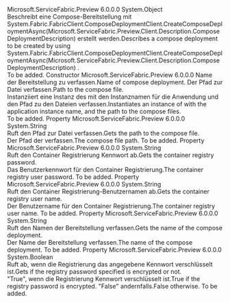 <Type Name="ComposeDeploymentDescription" FullName="Microsoft.ServiceFabric.Preview.Client.Description.ComposeDeploymentDescription">
  <TypeSignature Language="C#" Value="public sealed class ComposeDeploymentDescription" />
  <TypeSignature Language="ILAsm" Value=".class public auto ansi sealed beforefieldinit ComposeDeploymentDescription extends System.Object" />
  <TypeSignature Language="DocId" Value="T:Microsoft.ServiceFabric.Preview.Client.Description.ComposeDeploymentDescription" />
  <TypeSignature Language="VB.NET" Value="Public NotInheritable Class ComposeDeploymentDescription" />
  <TypeSignature Language="F#" Value="type ComposeDeploymentDescription = class" />
  <AssemblyInfo>
    <AssemblyName>Microsoft.ServiceFabric.Preview</AssemblyName>
    <AssemblyVersion>6.0.0.0</AssemblyVersion>
  </AssemblyInfo>
  <Base>
    <BaseTypeName>System.Object</BaseTypeName>
  </Base>
  <Interfaces />
  <Docs>
    <summary>
      <para><span data-ttu-id="9ff50-101">Beschreibt eine Compose-Bereitstellung mit System.Fabric.FabricClient.ComposeDeploymentClient.CreateComposeDeploymentAsync(Microsoft.ServiceFabric.Preview.Client.Description.ComposeDeploymentDescription) erstellt werden.</span><span class="sxs-lookup"><span data-stu-id="9ff50-101">Describes a compose deployment to be created by using System.Fabric.FabricClient.ComposeDeploymentClient.CreateComposeDeploymentAsync(Microsoft.ServiceFabric.Preview.Client.Description.ComposeDeploymentDescription) .</span></span></para>
    </summary>
    <remarks>To be added.</remarks>
  </Docs>
  <Members>
    <Member MemberName=".ctor">
      <MemberSignature Language="C#" Value="public ComposeDeploymentDescription (string deploymentName, string composeFilePath);" />
      <MemberSignature Language="ILAsm" Value=".method public hidebysig specialname rtspecialname instance void .ctor(string deploymentName, string composeFilePath) cil managed" />
      <MemberSignature Language="DocId" Value="M:Microsoft.ServiceFabric.Preview.Client.Description.ComposeDeploymentDescription.#ctor(System.String,System.String)" />
      <MemberSignature Language="VB.NET" Value="Public Sub New (deploymentName As String, composeFilePath As String)" />
      <MemberSignature Language="F#" Value="new Microsoft.ServiceFabric.Preview.Client.Description.ComposeDeploymentDescription : string * string -&gt; Microsoft.ServiceFabric.Preview.Client.Description.ComposeDeploymentDescription" Usage="new Microsoft.ServiceFabric.Preview.Client.Description.ComposeDeploymentDescription (deploymentName, composeFilePath)" />
      <MemberType>Constructor</MemberType>
      <AssemblyInfo>
        <AssemblyName>Microsoft.ServiceFabric.Preview</AssemblyName>
        <AssemblyVersion>6.0.0.0</AssemblyVersion>
      </AssemblyInfo>
      <Parameters>
        <Parameter Name="deploymentName" Type="System.String" />
        <Parameter Name="composeFilePath" Type="System.String" />
      </Parameters>
      <Docs>
        <param name="deploymentName">
          <para><span data-ttu-id="9ff50-102">Name der Bereitstellung zu verfassen.</span><span class="sxs-lookup"><span data-stu-id="9ff50-102">Name of compose deployment.</span></span></para>
        </param>
        <param name="composeFilePath">
          <para><span data-ttu-id="9ff50-103">Der Pfad zur Datei verfassen.</span><span class="sxs-lookup"><span data-stu-id="9ff50-103">Path to the compose file.</span></span></para>
        </param>
        <summary>
          <para><span data-ttu-id="9ff50-104">Instanziiert eine Instanz des <see cref="T:Microsoft.ServiceFabric.Preview.Client.Description.ComposeDeploymentDescription" /> mit den Instanznamen für die Anwendung und den Pfad zu den Dateien verfassen.</span><span class="sxs-lookup"><span data-stu-id="9ff50-104">Instantiates an instance of <see cref="T:Microsoft.ServiceFabric.Preview.Client.Description.ComposeDeploymentDescription" /> with the application instance name, and the path to the compose files.</span></span></para>
        </summary>
        <remarks>To be added.</remarks>
      </Docs>
    </Member>
    <Member MemberName="ComposeFilePath">
      <MemberSignature Language="C#" Value="public string ComposeFilePath { get; }" />
      <MemberSignature Language="ILAsm" Value=".property instance string ComposeFilePath" />
      <MemberSignature Language="DocId" Value="P:Microsoft.ServiceFabric.Preview.Client.Description.ComposeDeploymentDescription.ComposeFilePath" />
      <MemberSignature Language="VB.NET" Value="Public ReadOnly Property ComposeFilePath As String" />
      <MemberSignature Language="F#" Value="member this.ComposeFilePath : string" Usage="Microsoft.ServiceFabric.Preview.Client.Description.ComposeDeploymentDescription.ComposeFilePath" />
      <MemberType>Property</MemberType>
      <AssemblyInfo>
        <AssemblyName>Microsoft.ServiceFabric.Preview</AssemblyName>
        <AssemblyVersion>6.0.0.0</AssemblyVersion>
      </AssemblyInfo>
      <ReturnValue>
        <ReturnType>System.String</ReturnType>
      </ReturnValue>
      <Docs>
        <summary>
          <para><span data-ttu-id="9ff50-105">Ruft den Pfad zur Datei verfassen.</span><span class="sxs-lookup"><span data-stu-id="9ff50-105">Gets the path to the compose file.</span></span></para>
        </summary>
        <value>
          <para><span data-ttu-id="9ff50-106">Der Pfad der verfassen.</span><span class="sxs-lookup"><span data-stu-id="9ff50-106">The compose file path.</span></span></para>
        </value>
        <remarks>To be added.</remarks>
      </Docs>
    </Member>
    <Member MemberName="ContainerRegistryPassword">
      <MemberSignature Language="C#" Value="public string ContainerRegistryPassword { get; set; }" />
      <MemberSignature Language="ILAsm" Value=".property instance string ContainerRegistryPassword" />
      <MemberSignature Language="DocId" Value="P:Microsoft.ServiceFabric.Preview.Client.Description.ComposeDeploymentDescription.ContainerRegistryPassword" />
      <MemberSignature Language="VB.NET" Value="Public Property ContainerRegistryPassword As String" />
      <MemberSignature Language="F#" Value="member this.ContainerRegistryPassword : string with get, set" Usage="Microsoft.ServiceFabric.Preview.Client.Description.ComposeDeploymentDescription.ContainerRegistryPassword" />
      <MemberType>Property</MemberType>
      <AssemblyInfo>
        <AssemblyName>Microsoft.ServiceFabric.Preview</AssemblyName>
        <AssemblyVersion>6.0.0.0</AssemblyVersion>
      </AssemblyInfo>
      <ReturnValue>
        <ReturnType>System.String</ReturnType>
      </ReturnValue>
      <Docs>
        <summary>
          <para><span data-ttu-id="9ff50-107">Ruft den Container Registrierung Kennwort ab.</span><span class="sxs-lookup"><span data-stu-id="9ff50-107">Gets the container registry password.</span></span></para>
        </summary>
        <value>
          <para><span data-ttu-id="9ff50-108">Das Benutzerkennwort für den Container Registrierung.</span><span class="sxs-lookup"><span data-stu-id="9ff50-108">The container registry user password.</span></span></para>
        </value>
        <remarks>To be added.</remarks>
      </Docs>
    </Member>
    <Member MemberName="ContainerRegistryUserName">
      <MemberSignature Language="C#" Value="public string ContainerRegistryUserName { get; set; }" />
      <MemberSignature Language="ILAsm" Value=".property instance string ContainerRegistryUserName" />
      <MemberSignature Language="DocId" Value="P:Microsoft.ServiceFabric.Preview.Client.Description.ComposeDeploymentDescription.ContainerRegistryUserName" />
      <MemberSignature Language="VB.NET" Value="Public Property ContainerRegistryUserName As String" />
      <MemberSignature Language="F#" Value="member this.ContainerRegistryUserName : string with get, set" Usage="Microsoft.ServiceFabric.Preview.Client.Description.ComposeDeploymentDescription.ContainerRegistryUserName" />
      <MemberType>Property</MemberType>
      <AssemblyInfo>
        <AssemblyName>Microsoft.ServiceFabric.Preview</AssemblyName>
        <AssemblyVersion>6.0.0.0</AssemblyVersion>
      </AssemblyInfo>
      <ReturnValue>
        <ReturnType>System.String</ReturnType>
      </ReturnValue>
      <Docs>
        <summary>
          <para><span data-ttu-id="9ff50-109">Ruft den Container Registrierung-Benutzernamen ab.</span><span class="sxs-lookup"><span data-stu-id="9ff50-109">Gets the container registry user name.</span></span></para>
        </summary>
        <value>
          <para><span data-ttu-id="9ff50-110">Der Benutzername für den Container Registrierung.</span><span class="sxs-lookup"><span data-stu-id="9ff50-110">The container registry user name.</span></span></para>
        </value>
        <remarks>To be added.</remarks>
      </Docs>
    </Member>
    <Member MemberName="DeploymentName">
      <MemberSignature Language="C#" Value="public string DeploymentName { get; }" />
      <MemberSignature Language="ILAsm" Value=".property instance string DeploymentName" />
      <MemberSignature Language="DocId" Value="P:Microsoft.ServiceFabric.Preview.Client.Description.ComposeDeploymentDescription.DeploymentName" />
      <MemberSignature Language="VB.NET" Value="Public ReadOnly Property DeploymentName As String" />
      <MemberSignature Language="F#" Value="member this.DeploymentName : string" Usage="Microsoft.ServiceFabric.Preview.Client.Description.ComposeDeploymentDescription.DeploymentName" />
      <MemberType>Property</MemberType>
      <AssemblyInfo>
        <AssemblyName>Microsoft.ServiceFabric.Preview</AssemblyName>
        <AssemblyVersion>6.0.0.0</AssemblyVersion>
      </AssemblyInfo>
      <ReturnValue>
        <ReturnType>System.String</ReturnType>
      </ReturnValue>
      <Docs>
        <summary>
          <para><span data-ttu-id="9ff50-111">Ruft den Namen der Bereitstellung verfassen.</span><span class="sxs-lookup"><span data-stu-id="9ff50-111">Gets the name of the compose deployment.</span></span></para>
        </summary>
        <value>
          <para><span data-ttu-id="9ff50-112">Der Name der Bereitstellung verfassen.</span><span class="sxs-lookup"><span data-stu-id="9ff50-112">The name of the compose deployment.</span></span></para>
        </value>
        <remarks>To be added.</remarks>
      </Docs>
    </Member>
    <Member MemberName="IsRegistryPasswordEncrypted">
      <MemberSignature Language="C#" Value="public bool IsRegistryPasswordEncrypted { get; set; }" />
      <MemberSignature Language="ILAsm" Value=".property instance bool IsRegistryPasswordEncrypted" />
      <MemberSignature Language="DocId" Value="P:Microsoft.ServiceFabric.Preview.Client.Description.ComposeDeploymentDescription.IsRegistryPasswordEncrypted" />
      <MemberSignature Language="VB.NET" Value="Public Property IsRegistryPasswordEncrypted As Boolean" />
      <MemberSignature Language="F#" Value="member this.IsRegistryPasswordEncrypted : bool with get, set" Usage="Microsoft.ServiceFabric.Preview.Client.Description.ComposeDeploymentDescription.IsRegistryPasswordEncrypted" />
      <MemberType>Property</MemberType>
      <AssemblyInfo>
        <AssemblyName>Microsoft.ServiceFabric.Preview</AssemblyName>
        <AssemblyVersion>6.0.0.0</AssemblyVersion>
      </AssemblyInfo>
      <ReturnValue>
        <ReturnType>System.Boolean</ReturnType>
      </ReturnValue>
      <Docs>
        <summary>
          <para><span data-ttu-id="9ff50-113">Ruft ab, wenn die Registrierung das angegebene Kennwort verschlüsselt ist.</span><span class="sxs-lookup"><span data-stu-id="9ff50-113">Gets if the registry password specified is encrypted or not.</span></span></para>
        </summary>
        <value>
          <para><span data-ttu-id="9ff50-114">"True", wenn die Registrierung Kennwort verschlüsselt ist.</span><span class="sxs-lookup"><span data-stu-id="9ff50-114">True if the registry password is encrypted.</span></span> <span data-ttu-id="9ff50-115">"False" andernfalls.</span><span class="sxs-lookup"><span data-stu-id="9ff50-115">False otherwise.</span></span></para>
        </value>
        <remarks>To be added.</remarks>
      </Docs>
    </Member>
  </Members>
</Type>